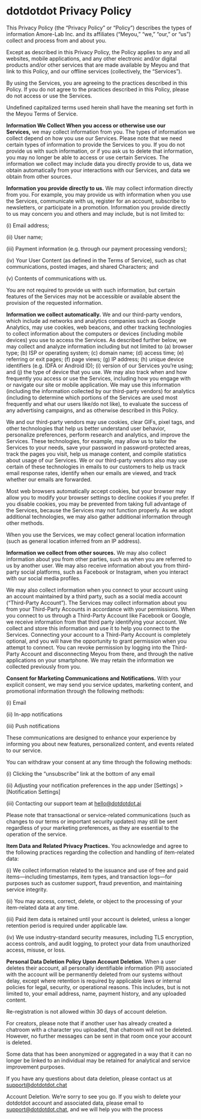 # dotdotdot Privacy Policy

This Privacy Policy (the “Privacy Policy” or “Policy”) describes the types of information Amore-Lab Inc. and its affiliates (“Meyou,” “we,” “our,” or “us”) collect and process from and about you.

Except as described in this Privacy Policy, the Policy applies to any and all websites, mobile applications, and any other electronic and/or digital products and/or other services that are made available by Meyou and that link to this Policy, and our offline services (collectively, the “Services”).

By using the Services, you are agreeing to the practices described in this Policy. If you do not agree to the practices described in this Policy, please do not access or use the Services.

Undefined capitalized terms used herein shall have the meaning set forth in the Meyou Terms of Service.

**Information We Collect When you access or otherwise use our Services,** we may collect information from you. The types of information we collect depend on how you use our Services. Please note that we need certain types of information to provide the Services to you. If you do not provide us with such information, or if you ask us to delete that information, you may no longer be able to access or use certain Services. The information we collect may include data you directly provide to us, data we obtain automatically from your interactions with our Services, and data we obtain from other sources.

**Information you provide directly to us.** We may collect information directly from you. For example, you may provide us with information when you use the Services, communicate with us, register for an account, subscribe to newsletters, or participate in a promotion. Information you provide directly to us may concern you and others and may include, but is not limited to:

(i) Email address;

(ii) User name;

(iii) Payment information (e.g. through our payment processing vendors);

(iv) Your User Content (as defined in the Terms of Service), such as chat communications, posted images, and shared Characters; and

(v) Contents of communications with us.

You are not required to provide us with such information, but certain features of the Services may not be accessible or available absent the provision of the requested information.

**Information we collect automatically.** We and our third-party vendors, which include ad networks and analytics companies such as Google Analytics, may use cookies, web beacons, and other tracking technologies to collect information about the computers or devices (including mobile devices) you use to access the Services. As described further below, we may collect and analyze information including but not limited to (a) browser type; (b) ISP or operating system; (c) domain name; (d) access time; (e) referring or exit pages; (f) page views; (g) IP address; (h) unique device identifiers (e.g. IDFA or Android ID); (i) version of our Services you’re using; and (j) the type of device that you use. We may also track when and how frequently you access or use the Services, including how you engage with or navigate our site or mobile application. We may use this information (including the information collected by our third-party vendors) for analytics (including to determine which portions of the Services are used most frequently and what our users like/do not like), to evaluate the success of any advertising campaigns, and as otherwise described in this Policy.

We and our third-party vendors may use cookies, clear GIFs, pixel tags, and other technologies that help us better understand user behavior, personalize preferences, perform research and analytics, and improve the Services. These technologies, for example, may allow us to tailor the Services to your needs, save your password in password-protected areas, track the pages you visit, help us manage content, and compile statistics about usage of our Services. We or our third-party vendors also may use certain of these technologies in emails to our customers to help us track email response rates, identify when our emails are viewed, and track whether our emails are forwarded.

Most web browsers automatically accept cookies, but your browser may allow you to modify your browser settings to decline cookies if you prefer. If you disable cookies, you may be prevented from taking full advantage of the Services, because the Services may not function properly. As we adopt additional technologies, we may also gather additional information through other methods.

When you use the Services, we may collect general location information (such as general location inferred from an IP address).

**Information we collect from other sources.** We may also collect information about you from other parties, such as when you are referred to us by another user. We may also receive information about you from third-party social platforms, such as Facebook or Instagram, when you interact with our social media profiles.

We may also collect information when you connect to your account using an account maintained by a third party, such as a social media account (“Third-Party Account”). The Services may collect information about you from your Third-Party Accounts in accordance with your permissions. When you connect to us through a Third-Party Account like Facebook or Google, we receive information from that third party identifying your account. We collect and store this information and use it to help you connect to the Services. Connecting your account to a Third-Party Account is completely optional, and you will have the opportunity to grant permission when you attempt to connect. You can revoke permission by logging into the Third-Party Account and disconnecting Meyou from there, and through the native applications on your smartphone. We may retain the information we collected previously from you.

**Consent for Marketing Communications and Notifications.** With your explicit consent, we may send you service updates, marketing content, and promotional information through the following methods:

(i) Email

(ii) In-app notifications

(iii) Push notifications

These communications are designed to enhance your experience by informing you about new features, personalized content, and events related to our service.

You can withdraw your consent at any time through the following methods:

(i) Clicking the “unsubscribe” link at the bottom of any email

(ii) Adjusting your notification preferences in the app under [Settings] > [Notification Settings]

(iii) Contacting our support team at hello@dotdotdot.ai

Please note that transactional or service-related communications (such as changes to our terms or important security updates) may still be sent regardless of your marketing preferences, as they are essential to the operation of the service.

**Item Data and Related Privacy Practices.** You acknowledge and agree to the following practices regarding the collection and handling of item-related data:

(i) We collect information related to the issuance and use of free and paid items—including timestamps, item types, and transaction logs—for purposes such as customer support, fraud prevention, and maintaining service integrity.

(ii) You may access, correct, delete, or object to the processing of your item-related data at any time.

(iii) Paid item data is retained until your account is deleted, unless a longer retention period is required under applicable law.

(iv) We use industry-standard security measures, including TLS encryption, access controls, and audit logging, to protect your data from unauthorized access, misuse, or loss.

**Personal Data Deletion Policy Upon Account Deletion.** When a user deletes their account, all personally identifiable information (PII) associated with the account will be permanently deleted from our systems without delay, except where retention is required by applicable laws or internal policies for legal, security, or operational reasons. This includes, but is not limited to, your email address, name, payment history, and any uploaded content.

Re-registration is not allowed within 30 days of account deletion.

For creators, please note that if another user has already created a chatroom with a character you uploaded, that chatroom will not be deleted. However, no further messages can be sent in that room once your account is deleted.

Some data that has been anonymized or aggregated in a way that it can no longer be linked to an individual may be retained for analytical and service improvement purposes.

If you have any questions about data deletion, please contact us at [support@dotdotdot.chat](mailto:support@dotdotdot.chat)

Account Deletion. We’re sorry to see you go. If you wish to delete your dotdotdot account and associated data, please email to support@dotdotdot.chat, and we will help you with the process
